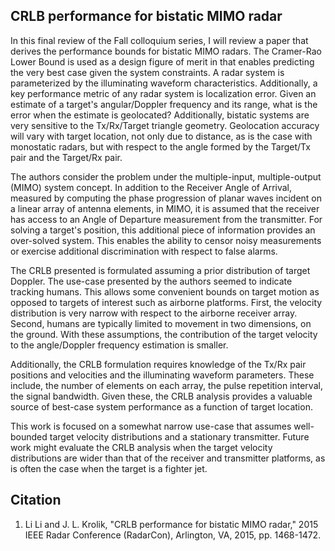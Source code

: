 ## CRLB performance for bistatic MIMO radar

In this final review of the Fall colloquium series, I will review a paper that derives the performance bounds for bistatic MIMO radars. The Cramer-Rao Lower Bound is used as a design figure of merit in that enables predicting the very best case given the system constraints. A radar system is parameterized by the illuminating waveform characteristics. Additionally, a key performance metric of any radar system is localization error. Given an estimate of a target's angular/Doppler frequency and its range, what is the error when the estimate is geolocated? Additionally, bistatic systems are very sensitive to the Tx/Rx/Target triangle geometry. Geolocation accuracy will vary with target location, not only due to distance, as is the case with monostatic radars, but with respect to the angle formed by the Target/Tx pair and the Target/Rx pair.

The authors consider the problem under the multiple-input, multiple-output (MIMO) system concept. In addition to the Receiver Angle of Arrival, measured by computing the phase progression of planar waves incident on a linear array of antenna elements, in MIMO, it is assumed that the receiver has access to an Angle of Departure measurement from the transmitter. For solving a target's position, this additional piece of information provides an over-solved system. This enables the ability to censor noisy measurements or exercise additional discrimination with respect to false alarms.

The CRLB presented is formulated assuming a prior distribution of target Doppler. The use-case presented by the authors seemed to indicate tracking humans. This allows some convenient bounds on target motion as opposed to targets of interest such as airborne platforms. First, the velocity distribution is very narrow with respect to the airborne receiver array. Second, humans are typically limited to movement in two dimensions, on the ground. With these assumptions, the contribution of the target velocity to the angle/Doppler frequency estimation is smaller.

Additionally, the CRLB formulation requires knowledge of the Tx/Rx pair positions and velocities and the illuminating waveform parameters. These include, the number of elements on each array, the pulse repetition interval, the signal bandwidth. Given these, the CRLB analysis provides a valuable source of best-case system performance as a function of target location.

This work is focused on a somewhat narrow use-case that assumes well-bounded target velocity distributions and a stationary transmitter. Future work might evaluate the CRLB analysis when the target velocity distributions are wider than that of the receiver and transmitter platforms, as is often the case when the target is a fighter jet.

## Citation
1. Li Li and J. L. Krolik, "CRLB performance for bistatic MIMO radar," 2015 IEEE Radar Conference (RadarCon), Arlington, VA, 2015, pp. 1468-1472.


